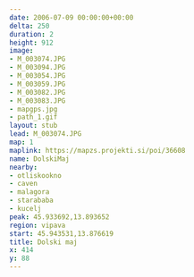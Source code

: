 ```yaml
---
date: 2006-07-09 00:00:00+00:00
delta: 250
duration: 2
height: 912
image:
- M_003074.JPG
- M_003094.JPG
- M_003054.JPG
- M_003059.JPG
- M_003082.JPG
- M_003083.JPG
- mapgps.jpg
- path_1.gif
layout: stub
lead: M_003074.JPG
map: 1
maplink: https://mapzs.projekti.si/poi/36608
name: DolskiMaj
nearby:
- otliskookno
- caven
- malagora
- starababa
- kucelj
peak: 45.933692,13.893652
region: vipava
start: 45.943531,13.876619
title: Dolski maj
x: 414
y: 88
---
```

